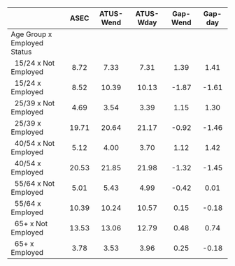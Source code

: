 
|                      |         ASEC |    ATUS-Wend |    ATUS-Wday |     Gap-Wend |      Gap-day |
| -------------------- | :----------: | :----------: | :----------: | :----------: | :----------: |
| Age Group x Employed Status |              |              |              |              |              |
| &nbsp;&nbsp;15/24 x Not Employed |         8.72 |         7.33 |         7.31 |         1.39 |         1.41 |
| &nbsp;&nbsp;15/24 x Employed |         8.52 |        10.39 |        10.13 |        -1.87 |        -1.61 |
| &nbsp;&nbsp;25/39 x Not Employed |         4.69 |         3.54 |         3.39 |         1.15 |         1.30 |
| &nbsp;&nbsp;25/39 x Employed |        19.71 |        20.64 |        21.17 |        -0.92 |        -1.46 |
| &nbsp;&nbsp;40/54 x Not Employed |         5.12 |         4.00 |         3.70 |         1.12 |         1.42 |
| &nbsp;&nbsp;40/54 x Employed |        20.53 |        21.85 |        21.98 |        -1.32 |        -1.45 |
| &nbsp;&nbsp;55/64 x Not Employed |         5.01 |         5.43 |         4.99 |        -0.42 |         0.01 |
| &nbsp;&nbsp;55/64 x Employed |        10.39 |        10.24 |        10.57 |         0.15 |        -0.18 |
| &nbsp;&nbsp;65+ x Not Employed |        13.53 |        13.06 |        12.79 |         0.48 |         0.74 |
| &nbsp;&nbsp;65+ x Employed |         3.78 |         3.53 |         3.96 |         0.25 |        -0.18 |

